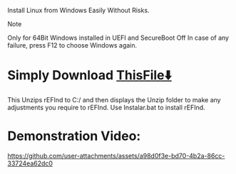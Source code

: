 Install Linux from Windows Easily
Without Risks.
>[!NOTE]
> Only for 64Bit Windows installed in UEFI and SecureBoot Off In case of any failure, press F12 to choose Windows again.
>
# Simply Download [ThisFile⬇️](https://github.com/weskerty/rEFIndWindowsInstaller/releases/download/Installer/rEFIndInstall.exe)
This Unzips rEFInd to C:/ and then displays the Unzip folder to make any adjustments you require to rEFInd.
Use Instalar.bat to install rEFInd.

# Demonstration Video:
https://github.com/user-attachments/assets/a98d0f3e-bd70-4b2a-86cc-33724ea62dc0
